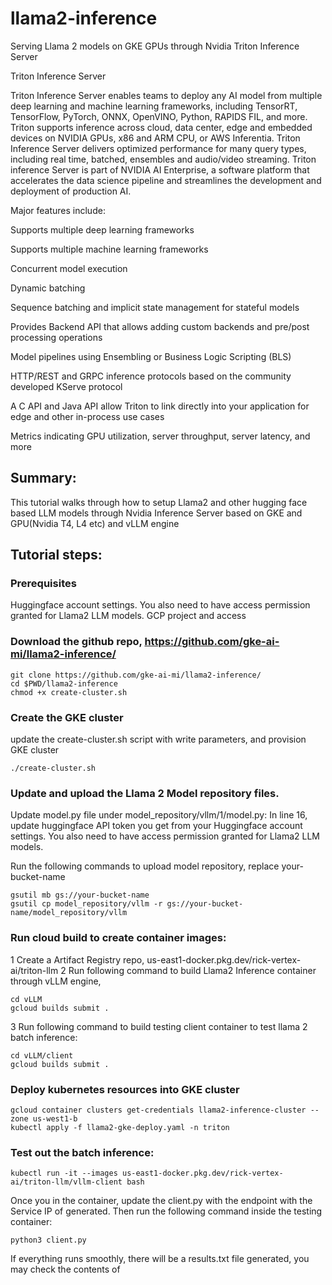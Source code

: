 # llama2-inference

Serving Llama 2 models on GKE GPUs through Nvidia Triton Inference Server

Triton Inference Server

Triton Inference Server enables teams to deploy any AI model from multiple deep learning and machine learning frameworks, including TensorRT, TensorFlow, PyTorch, ONNX, OpenVINO, Python, RAPIDS FIL, and more. Triton supports inference across cloud, data center, edge and embedded devices on NVIDIA GPUs, x86 and ARM CPU, or AWS Inferentia. Triton Inference Server delivers optimized performance for many query types, including real time, batched, ensembles and audio/video streaming. Triton inference Server is part of NVIDIA AI Enterprise, a software platform that accelerates the data science pipeline and streamlines the development and deployment of production AI.

Major features include:

Supports multiple deep learning frameworks

Supports multiple machine learning frameworks

Concurrent model execution

Dynamic batching

Sequence batching and implicit state management for stateful models

Provides Backend API that allows adding custom backends and pre/post processing operations

Model pipelines using Ensembling or Business Logic Scripting (BLS)

HTTP/REST and GRPC inference protocols based on the community developed KServe protocol

A C API and Java API allow Triton to link directly into your application for edge and other in-process use cases

Metrics indicating GPU utilization, server throughput, server latency, and more



## Summary:
This tutorial walks through how to setup Llama2 and other hugging face based LLM models through Nvidia Inference Server based on GKE and GPU(Nvidia T4, L4 etc) and vLLM engine

## Tutorial steps:

### Prerequisites
Huggingface account settings. You also need to have access permission granted for Llama2 LLM models. 
GCP project and access
### Download the github repo, https://github.com/gke-ai-mi/llama2-inference/
```
git clone https://github.com/gke-ai-mi/llama2-inference/
cd $PWD/llama2-inference
chmod +x create-cluster.sh
```
### Create the GKE cluster
update the create-cluster.sh script with write parameters, and provision GKE cluster
```
./create-cluster.sh
```
### Update and upload the Llama 2 Model repository files.
Update model.py file under model_repository/vllm/1/model.py:
In line 16, update huggingface API token you get from your Huggingface account settings. You also need to have access permission granted for Llama2 LLM models. 

Run the following commands to upload model repository, replace your-bucket-name
```
gsutil mb gs://your-bucket-name
gsutil cp model_repository/vllm -r gs://your-bucket-name/model_repository/vllm
```

### Run cloud build to create container images:
1 Create a Artifact Registry repo, us-east1-docker.pkg.dev/rick-vertex-ai/triton-llm 
2 Run following command to build Llama2 Inference container through vLLM engine,
```
cd vLLM
gcloud builds submit .
```
3 Run following command to build testing client container to test llama 2 batch inference:

```
cd vLLM/client
gcloud builds submit .
```
### Deploy kubernetes resources into GKE cluster

```
gcloud container clusters get-credentials llama2-inference-cluster --zone us-west1-b
kubectl apply -f llama2-gke-deploy.yaml -n triton
```
### Test out the batch inference:
```
kubectl run -it --images us-east1-docker.pkg.dev/rick-vertex-ai/triton-llm/vllm-client bash 
```

Once you in the container, update the client.py with the endpoint with the Service IP of generated. 
Then run the following command inside the testing container:
```
python3 client.py
```
If everything runs smoothly, there will be a results.txt file generated, you may check the contents of 







